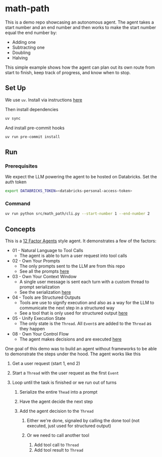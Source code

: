 # math-path

This is a demo repo showcasing an autonomous agent.
The agent takes a start number and an end number and then works to make the start number equal the end number by:

- Adding one
- Subtracting one
- Doubling
- Halving

This simple example shows how the agent can plan out its own route from start to finish, keep track of progress, and know when to stop.

## Set Up

We use `uv`. Install via instructions [here](https://docs.astral.sh/uv/getting-started/installation/)

Then install dependencies

```bash
uv sync
```

And install pre-commit hooks

```bash
uv run pre-commit install
```

## Run

### Prerequisites

We expect the LLM powering the agent to be hosted on Databricks. Set the auth token

```bash
export DATABRICKS_TOKEN=<databricks-personal-access-token>
```

### Command

```bash
uv run python src/math_path/cli.py --start-number 1 --end-number 2
```

## Concepts

This is a [12 Factor Agents](https://github.com/humanlayer/12-factor-agents/) style agent.
It demonstrates a few of the factors:

- 01 - Natural Language to Tool Calls
  - The agent is able to turn a user request into tool calls
- 02 - Own Your Prompts
  - The only prompts sent to the LLM are from this repo
  - See all the prompts [here](./src/math_path/prompts/)
- 03 - Own Your Context Window
  - A single user message is sent each turn with a custom thread to prompt serialization
  - See the serialization [here](./src/math_path/prompts/from_thread.py)
- 04 - Tools are Structured Outputs
  - Tools are use to signify execution and also as a way for the LLM to communicate the next step in a structured way
  - See a tool that is only used for structured output [here](./src/math_path/tools/next_step.py)
- 05 - Unify Execution State
  - The only state is the `Thread`. All `Event`s are added to the `Thread` as they happen
- 08 - Own Your Control Flow
  - The agent makes decisions and are executed [here](./src/math_path/agent.py#L63)

One goal of this demo was to build an agent without frameworks to be able to demonstrate the steps under the hood. The agent works like this

1. Get a user request (start 1, end 2)
2. Start a `Thread` with the user request as the first `Event`
3. Loop until the task is finished or we run out of turns

    1. Serialize the entire `Thead` into a prompt
    2. Have the agent decide the next step
    3. Add the agent decision to the `Thread`

        1. Either we're done, signaled by calling the done tool (not executed, just used for structured output)
        2. Or we need to call another tool

            1. Add tool call to `Thread`
            2. Add tool result to `Thread`
